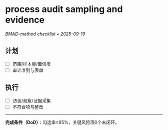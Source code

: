# process audit sampling and evidence

_BMAD-method checklist • 2025-09-19_

## 计划

- [ ] 范围/样本量/置信度
- [ ] 审计准则与表单

## 执行

- [ ] 访谈/观察/证据采集
- [ ] 不符合项与整改

---

**完成条件（DoD）**：勾选率≥95%，关键风险项0个未闭环。
